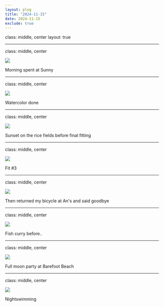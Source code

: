```yaml
---
layout: plog
title: "2024-11-15"
date: 2024-11-15
exclude: true
---
```


class: middle, center
layout: true

---

class: middle, center

<img class="plog-picture" src="{{ site.baseurl }}/img/plog/2024-11-15/01.jpg" />

Morning spent at Sunny

---

class: middle, center

<img class="plog-picture" src="{{ site.baseurl }}/img/plog/2024-11-15/02.jpg" />

Watercolor done

---

class: middle, center

<img class="plog-picture" src="{{ site.baseurl }}/img/plog/2024-11-15/03.jpg" />

Sunset on the rice fields before final fitting

---

class: middle, center

<img class="plog-picture" src="{{ site.baseurl }}/img/plog/2024-11-15/04.jpg" />

Fit #3

---

class: middle, center

<img class="plog-picture" src="{{ site.baseurl }}/img/plog/2024-11-15/07.jpg" />

Then returned my bicycle at An's and said goodbye

---

class: middle, center

<img class="plog-picture" src="{{ site.baseurl }}/img/plog/2024-11-15/05.jpg" />

Fish curry before..

---

class: middle, center

<img class="plog-picture" src="{{ site.baseurl }}/img/plog/2024-11-15/08.gif" />

Full moon party at Barefoot Beach

---

class: middle, center

<img class="plog-picture" src="{{ site.baseurl }}/img/plog/2024-11-15/06.jpg" />

Nightswimming

